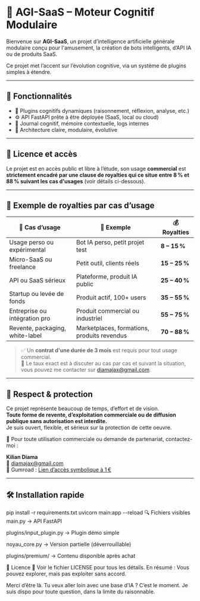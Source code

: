 # 🧠 AGI-SaaS – Moteur Cognitif Modulaire

Bienvenue sur **AGI-SaaS**, un projet d’intelligence artificielle générale modulaire conçu pour l'amusement, la création de bots intelligents, d’API IA ou de produits SaaS.

Ce projet met l’accent sur l’évolution cognitive, via un système de plugins simples à étendre.

---

## 🚀 Fonctionnalités

- 🔌 Plugins cognitifs dynamiques (raisonnement, réflexion, analyse, etc.)
- ⚙️ API FastAPI prête à être déployée (SaaS, local ou cloud)
- 💾 Journal cognitif, mémoire contextuelle, logs internes
- 🔧 Architecture claire, modulaire, évolutive

---

## 💸 Licence et accès

Le projet est en accès public et libre à l’étude,
son usage **commercial** est **strictement encadré par une clause de royalties qui ce situe entre 8 % et 88 % suivant les cas d'usages** (voir détails ci-dessous).

---

## 📜 Exemple de royalties par cas d’usage

| 💼 Cas d’usage | 🎯 Exemple | 💰 Royalties |
|----------------|-----------|--------------|
| Usage perso ou expérimental | Bot IA perso, petit projet test | **8 – 15 %** |
| Micro-SaaS ou freelance | Petit outil, clients réels | **15 – 25 %** |
| API ou SaaS sérieux | Plateforme, produit IA public | **25 – 40 %** |
| Startup ou levée de fonds | Produit actif, 100+ users | **35 – 55 %** |
| Entreprise ou intégration pro | Produit commercial ou industriel | **55 – 75 %** |
| Revente, packaging, white-label | Marketplaces, formations, produits revendus | **70 – 88 %** |

> ✅ Un **contrat d'une durée de 3 mois** est requis pour tout usage commercial.  
> 💼 Le taux exact est à discuter au cas par cas et suivant la situation, vous pouvez me contacter sur diamajax@gmail.com.

---

## 🔐 Respect & protection

Ce projet représente beaucoup de temps, d’effort et de vision.  
**Toute forme de revente, d’exploitation commerciale ou de diffusion publique sans autorisation est interdite.**  
Je suis ouvert, flexible, et sérieux sur la protection de cette oeuvre.

📩 Pour toute utilisation commerciale ou demande de partenariat, contactez-moi :

**Kilian Diama**  
📧 diamajax@gmail.com  
🛒 Gumroad : [Lien d’accès symbolique à 1 €]([https://gumroad.com/tonlien](https://diamajewel.gumroad.com/l/ekjui))

---

## 🛠 Installation rapide


pip install -r requirements.txt
uvicorn main:app --reload
🔍 Fichiers visibles
main.py → API FastAPI

plugins/input_plugin.py → Plugin démo simple

noyau_core.py → Version partielle (déverrouillable)

plugins/premium/ → Contenu disponible après achat

📄 Licence
📜 Voir le fichier LICENSE pour tous les détails.
En résumé :
Vous pouvez explorer, mais pas exploiter sans accord.

Merci d’être là. Tu veux aller loin avec une base d’IA ? C’est le moment.
Je suis dispo pour toute question, dans la limite du raisonnable. 
